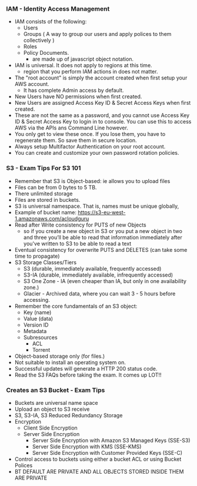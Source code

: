 ### IAM - Identity Access Management 

* IAM consists of the following:
    - Users 
    - Groups ( A way to group our users and apply polices to them collectively ) 
    - Roles 
    - Policy Documents.
        - are made up of javascript object notation. 
* IAM is universal. It does not apply to regions at this time. 
    - region that you perform IAM actions in does not matter.
* The "root account" is simply the account created when first setup your AWS account. 
    - It has complete Admin access by default.
* New Users have NO permissions when first created. 
* New Users are assigned Access Key ID & Secret Access Keys when first created.
* These are not the same as a password, and you cannot use Access Key ID & Secret Access Key to login in to console. You can use this to access AWS via the APIs ans Command Line however.
* You only get to view these once. If you lose them, you have to regenerate them. So save them in secure location. 
* Always setup Multifactor Authentication on your root account.
* You can create and customize your own password rotation policies.
   
### S3 - Exam Tips For S3 101

* Remember that S3 is Object-based: ie allows you to upload files
* Files can be from 0 bytes to 5 TB.
* There unlimited storage
* Files are stored in buckets.
* S3 is universal namespace. That is, names must be unique globally, 
* Example of bucket name: https://s3-eu-west-1.amazonaws.com/acloudguru
* Read after Write consistency for PUTS of new Objects
    - so if you create a new object in S3 or you put a new object in two and three you’ll be able to read that information immediately after you've written to S3 to be able to read a text
* Eventual consistency for overwrite PUTS and DELETES (can take some time to propagate)
* S3 Storage Classes/Tiers
    - S3 (durable, immediately available, frequently accessed)
    - S3-IA (durable, immediately available, infrequently accessed)
    - S3 One Zone - IA (even cheaper than IA, but only in one availability zone.)
    - Glacier - Archived data, where you can wait 3 - 5 hours before accessing.
* Remember the core fundamentals of an S3 object:
    - Key (name)
    - Value (data)
    - Version ID
    - Metadata
    - Subresources
        - ACL
        - Torrent
* Object-based storage only (for files.)
* Not suitable to install an operating system on.
* Successful updates will generate a HTTP 200 status code.
* Read the S3 FAQs before taking the exam. It comes up LOT!!	 
 
### Creates an S3 Bucket - Exam Tips

* Buckets are universal name space
* Upload an object to S3 receive
* S3, S3-IA, S3 Reduced Redundancy Storage
* Encryption  
    - Client Side Encryption
    - Server Side Encryption
        - Server Side Encryption with Amazon S3 Managed Keys (SSE-S3)
        - Server Side Encryption with KMS (SSE-KMS)
        - Server Side Encryption with Customer Provided Keys (SSE-C)
 * Control access to buckets using either a bucket ACL or using Bucket Polices
 * BT DEFAULT ARE PRIVATE AND ALL OBJECTS STORED INSIDE THEM ARE PRIVATE
        
    